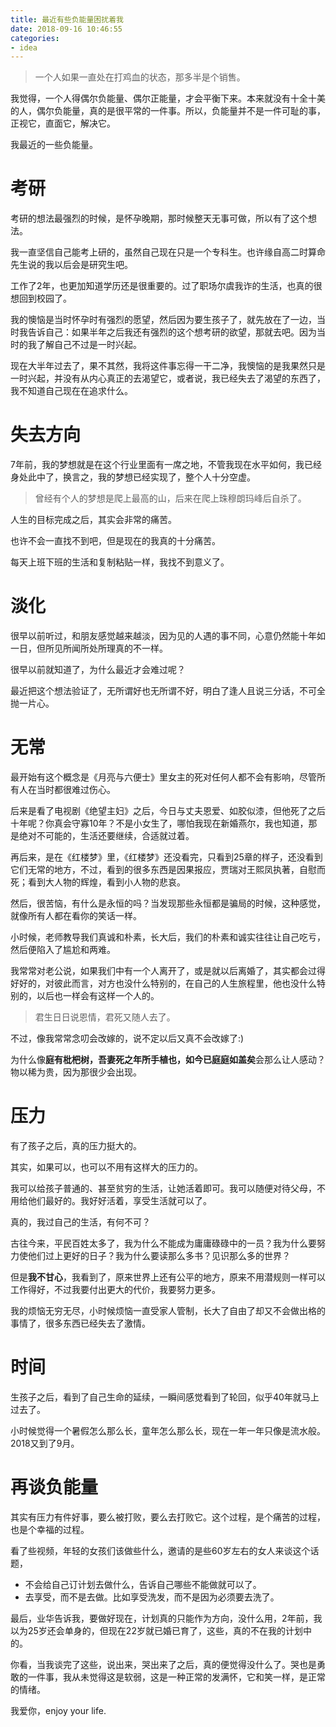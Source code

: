 ```yaml
---
title: 最近有些负能量困扰着我
date: 2018-09-16 10:46:55
categories: 
- idea
---
```


>一个人如果一直处在打鸡血的状态，那多半是个销售。

我觉得，一个人得偶尔负能量、偶尔正能量，才会平衡下来。本来就没有十全十美的人，偶尔负能量，真的是很平常的一件事。所以，负能量并不是一件可耻的事，正视它，直面它，解决它。

我最近的一些负能量。


# 考研

考研的想法最强烈的时候，是怀孕晚期，那时候整天无事可做，所以有了这个想法。

我一直坚信自己能考上研的，虽然自己现在只是一个专科生。也许缘自高二时算命先生说的我以后会是研究生吧。

工作了2年，也更加知道学历还是很重要的。过了职场尔虞我诈的生活，也真的很想回到校园了。

我的懊恼是当时怀孕时有强烈的愿望，然后因为要生孩子了，就先放在了一边，当时我告诉自己：如果半年之后我还有强烈的这个想考研的欲望，那就去吧。因为当时的我了解自己不过是一时兴起。

现在大半年过去了，果不其然，我将这件事忘得一干二净，我懊恼的是我果然只是一时兴起，并没有从内心真正的去渴望它，或者说，我已经失去了渴望的东西了，我不知道自己现在在追求什么。


# 失去方向

7年前，我的梦想就是在这个行业里面有一席之地，不管我现在水平如何，我已经身处此中了，换言之，我的梦想已经实现了，整个人十分空虚。

>曾经有个人的梦想是爬上最高的山，后来在爬上珠穆朗玛峰后自杀了。

人生的目标完成之后，其实会非常的痛苦。

也许不会一直找不到吧，但是现在的我真的十分痛苦。

每天上班下班的生活和复制粘贴一样，我找不到意义了。

# 淡化

很早以前听过，和朋友感觉越来越淡，因为见的人遇的事不同，心意仍然能十年如一日，但所见所闻所处所理真的不一样。

很早以前就知道了，为什么最近才会难过呢？

最近把这个想法验证了，无所谓好也无所谓不好，明白了逢人且说三分话，不可全抛一片心。

# 无常

最开始有这个概念是《月亮与六便士》里女主的死对任何人都不会有影响，尽管所有人在当时都很难过伤心。

后来是看了电视剧《绝望主妇》之后，今日与丈夫恩爱、如胶似漆，但他死了之后十年呢？你真会守寡10年？不是小女生了，哪怕我现在新婚燕尔，我也知道，那是绝对不可能的，生活还要继续，合适就过着。

再后来，是在《红楼梦》里，《红楼梦》还没看完，只看到25章的样子，还没看到它们无常的地方，不过，看到的很多东西是因果报应，贾瑞对王熙凤执著，自慰而死；看到大人物的辉煌，看到小人物的悲哀。

然后，很苦恼，有什么是永恒的吗？当发现那些永恒都是骗局的时候，这种感觉，就像所有人都在看你的笑话一样。

小时候，老师教导我们真诚和朴素，长大后，我们的朴素和诚实往往让自己吃亏，然后便陷入了尴尬和两难。

我常常对老公说，如果我们中有一个人离开了，或是就以后离婚了，其实都会过得好好的，对彼此而言，对方也没什么特别的，在自己的人生旅程里，他也没什么特别的，以后也一样会有这样一个人的。

>君生日日说恩情，君死又随人去了。

不过，像我常常念叨会改嫁的，说不定以后又真不会改嫁了:)

为什么像**庭有枇杷树，吾妻死之年所手植也，如今已庭庭如盖矣**会那么让人感动？物以稀为贵，因为那很少会出现。


# 压力

有了孩子之后，真的压力挺大的。

其实，如果可以，也可以不用有这样大的压力的。

我可以给孩子普通的、甚至贫穷的生活，让她活着即可。我可以随便对待父母，不用给他们最好的。我好好活着，享受生活就可以了。

真的，我过自己的生活，有何不可？

古往今来，平民百姓太多了，我为什么不能成为庸庸碌碌中的一员？我为什么要努力使他们过上更好的日子？我为什么要读那么多书？见识那么多的世界？

但是**我不甘心**，我看到了，原来世界上还有公平的地方，原来不用潜规则一样可以工作得好，不过我要付出更大的代价，我要努力更多。

我的烦恼无穷无尽，小时候烦恼一直受家人管制，长大了自由了却又不会做出格的事情了，很多东西已经失去了激情。

# 时间

生孩子之后，看到了自己生命的延续，一瞬间感觉看到了轮回，似乎40年就马上过去了。

小时候觉得一个暑假怎么那么长，童年怎么那么长，现在一年一年只像是流水般。2018又到了9月。


# 再谈负能量

其实有压力有件好事，要么被打败，要么去打败它。这个过程，是个痛苦的过程，也是个幸福的过程。

看了些视频，年轻的女孩们该做些什么，邀请的是些60岁左右的女人来谈这个话题，

- 不会给自己订计划去做什么，告诉自己哪些不能做就可以了。
- 去享受，而不是去做。比如享受洗发，而不是因为必须要去洗了。


最后，业华告诉我，要做好现在，计划真的只能作为方向，没什么用，2年前，我以为25岁还会单身的，但现在22岁就已婚已育了，这些，真的不在我的计划中的。

你看，当我谈完了这些，说出来，哭出来了之后，真的便觉得没什么了。哭也是勇敢的一件事，我从未觉得这是软弱，这是一种正常的发满怀，它和笑一样，是正常的情绪。

我爱你，enjoy your life.